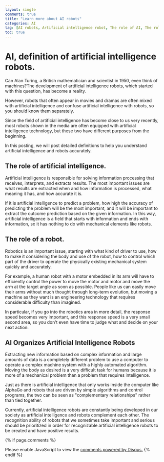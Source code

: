 ```yaml
---
layout: single
comments: true
title: "Learn more about AI robots"
categories: AI
tag: [AI robots, Artificial intelligence robot, The role of AI, The role of a robot, Definition of artificial intelligence]
toc: true
---
```



  <!-- Google addsense -->
  <script async src="https://pagead2.googlesyndication.com/pagead/js/adsbygoogle.js?client=ca-pub-2367691231152778"
    crossorigin="anonymous"></script>
  <!-- 상단 2개 -->
  <ins class="adsbygoogle" style="display:block" data-ad-client="ca-pub-2367691231152778" data-ad-slot="7442206282"
    data-ad-format="auto" data-full-width-responsive="true"></ins>
  <script>
    (adsbygoogle = window.adsbygoogle || []).push({});
  </script>


# AI, definition of artificial intelligence robots.

Can Alan Turing, a British mathematician and scientist in 1950, even think of machines?The development of artificial intelligence robots, which started with this question, has become a reality.

However, robots that often appear in movies and dramas are often mixed with artificial intelligence and confuse artificial intelligence with robots, so you should know them separately.

Since the field of artificial intelligence has become close to us very recently, most robots shown in the media are often equipped with artificial intelligence technology, but these two have different purposes from the beginning.

In this posting, we will post detailed definitions to help you understand artificial intelligence and robots accurately.


## The role of artificial intelligence.

Artificial intelligence is responsible for solving information processing that receives, interprets, and extracts results. The most important issues are what results are extracted when and how information is processed, what meaning it has, and how accurate it is.

If it is artificial intelligence to predict a problem, how high the accuracy of predicting the problem will be the most important, and it will be important to extract the outcome prediction based on the given information. In this way, artificial intelligence is a field that starts with information and ends with information, so it has nothing to do with mechanical elements like robots.


## The role of a robot.

Robotics is an important issue, starting with what kind of driver to use, how to make it considering the body and use of the robot, how to control which part of the driver to operate the physically existing mechanical system quickly and accurately.

For example, a human robot with a motor embedded in its arm will have to efficiently control the power to move the motor and motor and move the arm at the target angle as soon as possible. People like us can easily move their arms without much thought through long-term evolution, but moving a machine as they want is an engineering technology that requires considerable difficulty than imagined.

In particular, if you go into the robotics area in more detail, the response speed becomes very important, and this response speed is a very small second area, so you don't even have time to judge what and decide on your next action.


## AI Organizes Artificial Intelligence Robots

Extracting new information based on complex information and large amounts of data is a completely different problem to use a computer to operate a complex machine system with a highly automated algorithm. Moving the body as desired is a very difficult task for humans because it is more of a mechanical problem than a problem that requires intelligence.

Just as there is artificial intelligence that only works inside the computer like AlphaGo and robots that are driven by simple algorithms and control programs, the two can be seen as "complementary relationships" rather than tied together.

Currently, artificial intelligence robots are constantly being developed in our society as artificial intelligence and robots complement each other. The recognition ability of robots that we sometimes take important and serious should be prioritized in order for recognizable artificial intelligence robots to be created and have positive results.


  <!-- Google addsense -->
  <script async src="https://pagead2.googlesyndication.com/pagead/js/adsbygoogle.js?client=ca-pub-2367691231152778"
    crossorigin="anonymous"></script>
  <!-- alphaface.footer.add -->
  <ins class="adsbygoogle" style="display:block" data-ad-client="ca-pub-2367691231152778" data-ad-slot="8141421734"
    data-ad-format="auto" data-full-width-responsive="true"></ins>
  <script>
    (adsbygoogle = window.adsbygoogle || []).push({});
  </script>


{% if page.comments %}
<div id="disqus_thread"></div>
<script>
    /**
    *  RECOMMENDED CONFIGURATION VARIABLES: EDIT AND UNCOMMENT THE SECTION BELOW TO INSERT DYNAMIC VALUES FROM YOUR PLATFORM OR CMS.
    *  LEARN WHY DEFINING THESE VARIABLES IS IMPORTANT: https://disqus.com/admin/universalcode/#configuration-variables    */
    
    var disqus_config = function () {
    this.page.url = "{{ page.url | absolute_url }};";  // Replace PAGE_URL with your page's canonical URL variable
    this.page.identifier = "{{ page.id }}";; // Replace PAGE_IDENTIFIER with your page's unique identifier variable
    };
    
    (function() { // DON'T EDIT BELOW THIS LINE
    var d = document, s = d.createElement('script');
    s.src = 'https://alphafaceblog.disqus.com/embed.js';
    s.setAttribute('data-timestamp', +new Date());
    (d.head || d.body).appendChild(s);
    })();
</script>
<noscript>Please enable JavaScript to view the <a href="https://disqus.com/?ref_noscript">comments powered by Disqus.</a></noscript>
{% endif %}